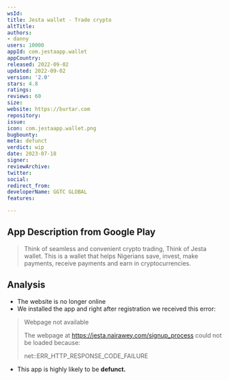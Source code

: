 ```yaml
---
wsId: 
title: Jesta wallet - Trade crypto
altTitle: 
authors:
- danny
users: 10000
appId: com.jestaapp.wallet
appCountry: 
released: 2022-09-02
updated: 2022-09-02
version: '2.0'
stars: 4.8
ratings: 
reviews: 60
size: 
website: https://burtar.com
repository: 
issue: 
icon: com.jestaapp.wallet.png
bugbounty: 
meta: defunct
verdict: wip
date: 2023-07-18
signer: 
reviewArchive: 
twitter: 
social: 
redirect_from: 
developerName: GGTC GLOBAL
features: 

---
```


## App Description from Google Play

> Think of seamless and convenient crypto trading, Think of Jesta wallet. This is a wallet that helps Nigerians save, invest, make payments, receive payments and earn in cryptocurrencies.

## Analysis 

- The website is no longer online 
- We installed the app and right after registration we received this error:

> Webpage not available
>
> The webpage at https://jesta.nairawey.com/signup_process could not be loaded because:
>
> net::ERR_HTTP_RESPONSE_CODE_FAILURE

- This app is highly likely to be **defunct.**
